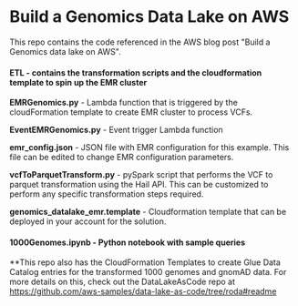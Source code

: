 # Build a Genomics Data Lake on AWS

This repo contains the code referenced in the AWS blog post "Build a Genomics data lake on AWS". 

#### ETL - contains the transformation scripts and the cloudformation template to spin up the EMR cluster

**EMRGenomics.py** - Lambda function that is triggered by the cloudFormation template to create EMR cluster to process VCFs.

**EventEMRGenomics.py** - Event trigger Lambda function

**emr_config.json** - JSON file with EMR configuration for this example. This file can be edited to change EMR configuration parameters.

**vcfToParquetTransform.py** - pySpark script that performs the VCF to parquet transformation using the Hail API. This can be customized to perform any specific transformation steps required.

**genomics_datalake_emr.template** - Cloudformation template that can be deployed in your account for the solution.

#### 1000Genomes.ipynb - Python notebook with sample queries

**This repo also has the CloudFormation Templates to create Glue Data Catalog entries for the transformed 1000 genomes and gnomAD data. For more details on this, check out the DataLakeAsCode repo at https://github.com/aws-samples/data-lake-as-code/tree/roda#readme
